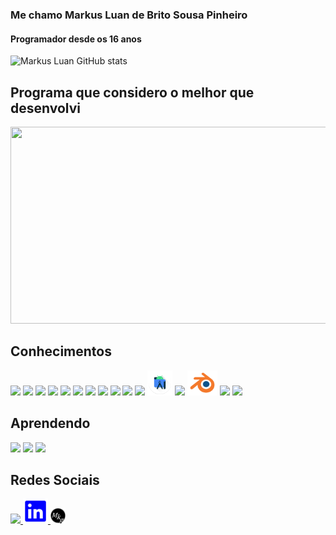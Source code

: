 ### Me chamo Markus Luan de Brito Sousa Pinheiro
#### Programador desde os 16 anos

![Markus Luan GitHub stats](https://github-readme-stats.vercel.app/api?username=MarkusLuan&show_icons=true&theme=merko&count_private=true&bg_color=002745&text_color=FFFFFF)

## Programa que considero o melhor que desenvolvi
<a href="https://youtu.be/ruHOJ6_51C0">
    <img src="https://img.youtube.com/vi/ruHOJ6_51C0/maxresdefault.jpg" width="560px" height="315px" />
</a>

## Conhecimentos
<div>
    <img height="25px" src="https://img.shields.io/badge/Python-3776AB?style=for-the-badge&logo=python&logoColor=white">
    <img height="25px" src="https://img.shields.io/badge/Java-ED8B00?style=for-the-badge&logo=java&logoColor=white">
    <img height="25px" src="https://img.shields.io/badge/PHP-777BB4?style=for-the-badge&logo=php&logoColor=white">
    <img height="25px" src="https://img.shields.io/badge/C%23-239120?style=for-the-badge&logo=c-sharp&logoColor=white">
    <img height="25px" src="https://img.shields.io/badge/HTML5-E34F26?style=for-the-badge&logo=html5&logoColor=white">
    <img height="25px" src="https://img.shields.io/badge/CSS-239120?&style=for-the-badge&logo=css3&logoColor=white">
    <img height="25px" src="https://img.shields.io/badge/JavaScript-323330?style=for-the-badge&logo=javascript&logoColor=F7DF1E">
    <img height="25px" src="https://img.shields.io/badge/Angular-DD0031?style=for-the-badge&logo=angular&logoColor=white">
    <img height="25px" src="https://img.shields.io/badge/Flask-000000?style=for-the-badge&logo=flask&logoColor=white">
    <img height="25px" src="https://img.shields.io/badge/Spring-6DB33F?style=for-the-badge&logo=spring&logoColor=white">
    <img height="25px" src="https://labs.mysql.com/common/logos/mysql-logo.svg?v2">
    <img height="40px" src="imgs/android_studio.svg">
    <img height="40px" src="imgs/docker.ico">
    <img height="40px" src="imgs/blender.svg">
    <img height="25px" src="https://img.shields.io/badge/Kotlin-0095D5?&style=for-the-badge&logo=kotlin&logoColor=white">
    <img height="25px" src="https://img.shields.io/badge/Unity-100000?style=for-the-badge&logo=unity&logoColor=white">
</div>

## Aprendendo
<div>
    <img height="25px" src="https://img.shields.io/badge/Swift-FA7343?style=for-the-badge&logo=swift&logoColor=white">
    <img height="25px" src="https://img.shields.io/badge/-unreal%20engine-black?style=for-the-badge&logo=unrealengine&logoColor=white">
    <img height="25px" src="https://img.shields.io/badge/-c++-blue?style=for-the-badge&logo=c%2B%2B&logoColor=white">
</div>

## Redes Sociais
<div>
    <a href="https://www.youtube.com/channel/UCtk0SELa7mVxjdoKru5I6dA">
        <img height="25px" src="https://img.shields.io/badge/YouTube-FF0000?style=for-the-badge&logo=youtube&logoColor=white">
    </a>
    <a href="https://www.linkedin.com/in/markus-luan/">
        <img height="40px" src="imgs/linkedin.svg" />
    </a>
    <a href="https://mkgcriacoes.com.br">
        <img height="25px" src="imgs/logo_mkgcriacoes.png" />
    </a>
</div>
